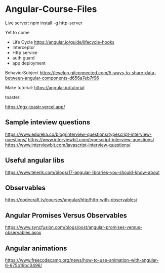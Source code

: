 # Angular-Course-Files

Live server:
npm install -g http-server




Yet to come
- Life Cycle
https://angular.io/guide/lifecycle-hooks
- Interceptor
- Http service
- auth guard
- app deployment


BehaviorSubject
https://levelup.gitconnected.com/5-ways-to-share-data-between-angular-components-d656a7eb7f96



Make tutorial:
https://angular.io/tutorial



toaster:

https://ngx-toastr.vercel.app/


Sample inteview questions
-------------------------
https://www.edureka.co/blog/interview-questions/typescript-interview-questions/
https://www.interviewbit.com/typescript-interview-questions/
https://www.interviewbit.com/javascript-interview-questions/

Useful angular libs
-------------------
https://www.telerik.com/blogs/17-angular-libraries-you-should-know-about



Observables
-----------
https://codecraft.tv/courses/angular/http/http-with-observables/



Angular Promises Versus Observables
-----------------------------------
https://www.syncfusion.com/blogs/post/angular-promises-versus-observables.aspx


Angular animations
------------------
https://www.freecodecamp.org/news/how-to-use-animation-with-angular-6-675b19bc3496/